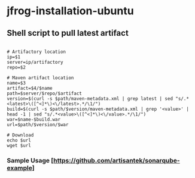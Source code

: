 # jfrog-installation-ubuntu


## Shell script to pull latest artifact
```#!/bin/bash

# Artifactory location
ip=$1
server=ip/artifactory
repo=$2

# Maven artifact location
name=$3
artifact=$4/$name
path=$server/$repo/$artifact
version=$(curl -s $path/maven-metadata.xml | grep latest | sed "s/.*<latest>\([^<]*\)<\/latest>.*/\1/")
build=$(curl -s $path/$version/maven-metadata.xml | grep '<value>' | head -1 | sed "s/.*<value>\([^<]*\)<\/value>.*/\1/")
war=$name-$build.war
url=$path/$version/$war

# Download
echo $url
wget $url
```

### Sample Usage [https://github.com/artisantek/sonarqube-example]
```sh latest.sh http://3.109.184.148:8081 maven MyWebApp com/mkyong
```
